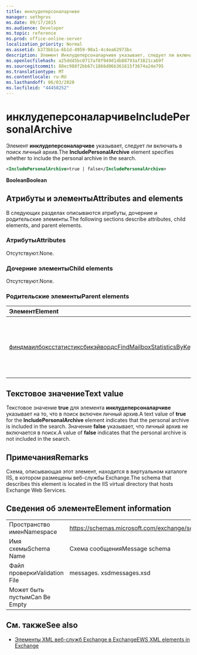 ```yaml
---
title: инклудеперсоналарчиве
manager: sethgros
ms.date: 09/17/2015
ms.audience: Developer
ms.topic: reference
ms.prod: office-online-server
localization_priority: Normal
ms.assetid: b373bb1a-6b1d-4959-98a1-4c4ea62973bc
description: Элемент Инклудеперсоналарчиве указывает, следует ли включать в поиск личный архив.
ms.openlocfilehash: a25dd45bc0717af8f949d14b88793af3821ca69f
ms.sourcegitcommit: 88ec988f2bb67c1866d06b361615f3674a24e795
ms.translationtype: MT
ms.contentlocale: ru-RU
ms.lasthandoff: 06/03/2020
ms.locfileid: "44458252"
---
```

# <a name="includepersonalarchive"></a><span data-ttu-id="d2d44-103">инклудеперсоналарчиве</span><span class="sxs-lookup"><span data-stu-id="d2d44-103">IncludePersonalArchive</span></span>

<span data-ttu-id="d2d44-104">Элемент **инклудеперсоналарчиве** указывает, следует ли включать в поиск личный архив.</span><span class="sxs-lookup"><span data-stu-id="d2d44-104">The **IncludePersonalArchive** element specifies whether to include the personal archive in the search.</span></span> 
  
```XML
<IncludePersonalArchive>true | false</IncludePersonalArchive>
```

 <span data-ttu-id="d2d44-105">**Boolean**</span><span class="sxs-lookup"><span data-stu-id="d2d44-105">**Boolean**</span></span>
## <a name="attributes-and-elements"></a><span data-ttu-id="d2d44-106">Атрибуты и элементы</span><span class="sxs-lookup"><span data-stu-id="d2d44-106">Attributes and elements</span></span>

<span data-ttu-id="d2d44-107">В следующих разделах описываются атрибуты, дочерние и родительские элементы.</span><span class="sxs-lookup"><span data-stu-id="d2d44-107">The following sections describe attributes, child elements, and parent elements.</span></span>
  
### <a name="attributes"></a><span data-ttu-id="d2d44-108">Атрибуты</span><span class="sxs-lookup"><span data-stu-id="d2d44-108">Attributes</span></span>

<span data-ttu-id="d2d44-109">Отсутствуют.</span><span class="sxs-lookup"><span data-stu-id="d2d44-109">None.</span></span>
  
### <a name="child-elements"></a><span data-ttu-id="d2d44-110">Дочерние элементы</span><span class="sxs-lookup"><span data-stu-id="d2d44-110">Child elements</span></span>

<span data-ttu-id="d2d44-111">Отсутствуют.</span><span class="sxs-lookup"><span data-stu-id="d2d44-111">None.</span></span>
  
### <a name="parent-elements"></a><span data-ttu-id="d2d44-112">Родительские элементы</span><span class="sxs-lookup"><span data-stu-id="d2d44-112">Parent elements</span></span>

|<span data-ttu-id="d2d44-113">**Элемент**</span><span class="sxs-lookup"><span data-stu-id="d2d44-113">**Element**</span></span>|<span data-ttu-id="d2d44-114">**Описание**</span><span class="sxs-lookup"><span data-stu-id="d2d44-114">**Description**</span></span>|
|:-----|:-----|
|[<span data-ttu-id="d2d44-115">финдмаилбоксстатистиксбикэйвордс</span><span class="sxs-lookup"><span data-stu-id="d2d44-115">FindMailboxStatisticsByKeywords</span></span>](findmailboxstatisticsbykeywords.md) <br/> |<span data-ttu-id="d2d44-116">Указывает запрос на поиск статистики почтовых ящиков по ключевому слову.</span><span class="sxs-lookup"><span data-stu-id="d2d44-116">Specifies a request to search for mailbox statistics by keyword.</span></span>  <br/> |
   
## <a name="text-value"></a><span data-ttu-id="d2d44-117">Текстовое значение</span><span class="sxs-lookup"><span data-stu-id="d2d44-117">Text value</span></span>

<span data-ttu-id="d2d44-118">Текстовое значение **true** для элемента **инклудеперсоналарчиве** указывает на то, что в поиск включен личный архив.</span><span class="sxs-lookup"><span data-stu-id="d2d44-118">A text value of **true** for the **IncludePersonalArchive** element indicates that the personal archive is included in the search.</span></span> <span data-ttu-id="d2d44-119">Значение **false** указывает, что личный архив не включается в поиск.</span><span class="sxs-lookup"><span data-stu-id="d2d44-119">A value of **false** indicates that the personal archive is not included in the search.</span></span> 
  
## <a name="remarks"></a><span data-ttu-id="d2d44-120">Примечания</span><span class="sxs-lookup"><span data-stu-id="d2d44-120">Remarks</span></span>

<span data-ttu-id="d2d44-121">Схема, описывающая этот элемент, находится в виртуальном каталоге IIS, в котором размещены веб-службы Exchange.</span><span class="sxs-lookup"><span data-stu-id="d2d44-121">The schema that describes this element is located in the IIS virtual directory that hosts Exchange Web Services.</span></span>
  
## <a name="element-information"></a><span data-ttu-id="d2d44-122">Сведения об элементе</span><span class="sxs-lookup"><span data-stu-id="d2d44-122">Element information</span></span>

|||
|:-----|:-----|
|<span data-ttu-id="d2d44-123">Пространство имен</span><span class="sxs-lookup"><span data-stu-id="d2d44-123">Namespace</span></span>  <br/> |https://schemas.microsoft.com/exchange/services/2006/messages  <br/> |
|<span data-ttu-id="d2d44-124">Имя схемы</span><span class="sxs-lookup"><span data-stu-id="d2d44-124">Schema Name</span></span>  <br/> |<span data-ttu-id="d2d44-125">Схема сообщения</span><span class="sxs-lookup"><span data-stu-id="d2d44-125">Message schema</span></span>  <br/> |
|<span data-ttu-id="d2d44-126">Файл проверки</span><span class="sxs-lookup"><span data-stu-id="d2d44-126">Validation File</span></span>  <br/> |<span data-ttu-id="d2d44-127">messages. xsd</span><span class="sxs-lookup"><span data-stu-id="d2d44-127">messages.xsd</span></span>  <br/> |
|<span data-ttu-id="d2d44-128">Может быть пустым</span><span class="sxs-lookup"><span data-stu-id="d2d44-128">Can Be Empty</span></span>  <br/> ||
   
## <a name="see-also"></a><span data-ttu-id="d2d44-129">См. также</span><span class="sxs-lookup"><span data-stu-id="d2d44-129">See also</span></span>



- [<span data-ttu-id="d2d44-130">Элементы XML веб-служб Exchange в Exchange</span><span class="sxs-lookup"><span data-stu-id="d2d44-130">EWS XML elements in Exchange</span></span>](ews-xml-elements-in-exchange.md)

